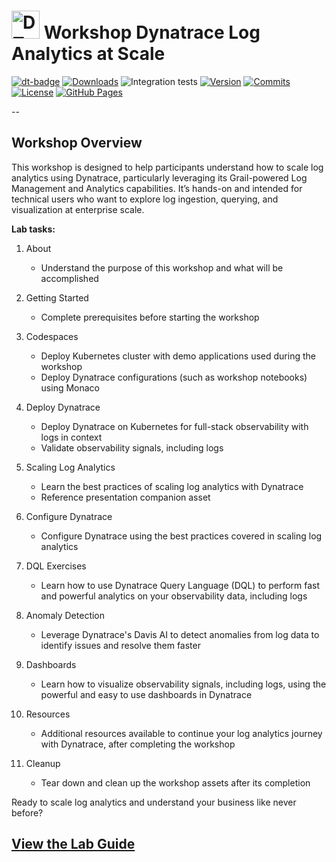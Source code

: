 # <img src="https://cdn.bfldr.com/B686QPH3/at/w5hnjzb32k5wcrcxnwcx4ckg/Dynatrace_signet_RGB_HTML.svg?auto=webp&format=pngg" alt="DT logo" width="45"> Workshop Dynatrace Log Analytics at Scale
[![dt-badge](https://img.shields.io/badge/powered_by-DT_enablement-8A2BE2?logo=dynatrace)](https://dynatrace-wwse.github.io/codespaces-framework/)
[![Downloads](https://img.shields.io/docker/pulls/shinojosa/dt-enablement?logo=docker)](https://hub.docker.com/r/shinojosa/dt-enablement)
![Integration tests](https://github.com/dynatrace-wwse/workshop-dynatrace-log-analytics/actions/workflows/integration-tests.yaml/badge.svg)
[![Version](https://img.shields.io/github/v/release/dynatrace-wwse/workshop-dynatrace-log-analytics?color=blueviolet)](https://github.com/dynatrace-wwse/workshop-dynatrace-log-analytics/releases)
[![Commits](https://img.shields.io/github/commits-since/dynatrace-wwse/workshop-dynatrace-log-analytics/latest?color=ff69b4&include_prereleases)](https://github.com/dynatrace-wwse/workshop-dynatrace-log-analytics/graphs/commit-activity)
[![License](https://img.shields.io/badge/License-Apache_2.0-blue.svg?color=green)](https://github.com/dynatrace-wwse/workshop-dynatrace-log-analytics/blob/main/LICENSE)
[![GitHub Pages](https://img.shields.io/badge/GitHub%20Pages-Live-green)](https://dynatrace-wwse.github.io/workshop-dynatrace-log-analytics/)

--

## Workshop Overview

This workshop is designed to help participants understand how to scale log analytics using Dynatrace, particularly leveraging its Grail-powered Log Management and Analytics capabilities. It’s hands-on and intended for technical users who want to explore log ingestion, querying, and visualization at enterprise scale.

**Lab tasks:**

1. About

    - Understand the purpose of this workshop and what will be accomplished

2. Getting Started

    - Complete prerequisites before starting the workshop

3. Codespaces

    - Deploy Kubernetes cluster with demo applications used during the workshop
    - Deploy Dynatrace configurations (such as workshop notebooks) using Monaco

4. Deploy Dynatrace

    - Deploy Dynatrace on Kubernetes for full-stack observability with logs in context
    - Validate observability signals, including logs

5. Scaling Log Analytics

    - Learn the best practices of scaling log analytics with Dynatrace
    - Reference presentation companion asset

6. Configure Dynatrace

    - Configure Dynatrace using the best practices covered in scaling log analytics

7. DQL Exercises

    - Learn how to use Dynatrace Query Language (DQL) to perform fast and powerful analytics on your observability data, including logs

8. Anomaly Detection

    - Leverage Dynatrace's Davis AI to detect anomalies from log data to identify issues and resolve them faster

9. Dashboards

    - Learn how to visualize observability signals, including logs, using the powerful and easy to use dashboards in Dynatrace

10. Resources

    - Additional resources available to continue your log analytics journey with Dynatrace, after completing the workshop

11. Cleanup

    - Tear down and clean up the workshop assets after its completion

Ready to scale log analytics and understand your business like never before?

## [View the Lab Guide](https://dynatrace-wwse.github.io/workshop-dynatrace-log-analytics)
